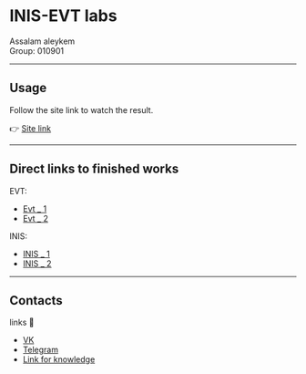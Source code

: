 # INIS-EVT labs 

Assalam aleykem\
Group: 010901
___
## Usage

Follow the site link to watch the result.

:point_right: [Site link](https://main--mellow-arithmetic-c1683f.netlify.app/)

___

## Direct links to finished works

EVT:
* [Evt _ 1](https://main--mellow-arithmetic-c1683f.netlify.app/evt_lab_1/evt_lab_1.html)
* [Evt _ 2](https://main--mellow-arithmetic-c1683f.netlify.app/evt_lab_2/evt_lab_2.html)

INIS:
* [INIS _ 1](https://main--mellow-arithmetic-c1683f.netlify.app/inis_lab_1/inis_lab_1.html)
* [INIS _ 2](https://main--mellow-arithmetic-c1683f.netlify.app/inis_lab_2/inis_lab_2.html)

___

## Contacts

links :speech_balloon:
* [VK](https://vk.com/powerfullinvasion9)
* [Telegram](https://t.me/powerfullinvasion9)
* [Link for knowledge](https://quran.com/)